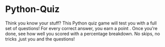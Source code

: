 # Python-Quiz
Think you know your stuff? This Python quiz game will test you with a full set of questions! For every correct answer, you earn a point . Once you're done, see how well you scored with a percentage breakdown. No skips, no tricks ,just you and the questions!
